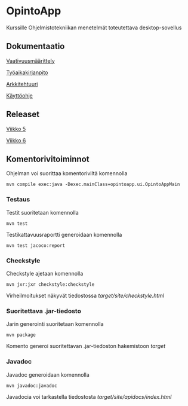 # OpintoApp
Kurssille Ohjelmistotekniikan menetelmät toteutettava desktop-sovellus
## Dokumentaatio
[Vaativuusmäärittely](https://github.com/anL1/otm-harjoitustyo/blob/master/dokumentaatio/vaativuusmaarittely.md)<br/>

[Työaikakirjanpito](https://github.com/anL1/otm-harjoitustyo/blob/master/dokumentaatio/tyoaikakirjanpito.md)<br/>

[Arkkitehtuuri](https://github.com/anL1/otm-harjoitustyo/blob/master/dokumentaatio/arkkitehtuuri.md)

[Käyttöohje](https://github.com/anL1/otm-harjoitustyo/blob/master/dokumentaatio/Kayttoohje.md)

## Releaset
[Viikko 5](https://github.com/anL1/otm-harjoitustyo/releases)

[Viikko 6](https://github.com/anL1/otm-harjoitustyo/releases/tag/v2.0_viikko6)

## Komentorivitoiminnot
Ohjelman voi suorittaa komentoriviltä komennolla</br>

`mvn compile exec:java -Dexec.mainClass=opintoapp.ui.OpintoAppMain`</br>

### Testaus
Testit suoritetaan komennolla 

`mvn test`</br>

Testikattavuusraportti generoidaan komennolla 

`mvn test jacoco:report`</br>

### Checkstyle
Checkstyle ajetaan komennolla 

`mvn jxr:jxr checkstyle:checkstyle`</br>

Virheilmoitukset näkyvät tiedostossa _target/site/checkstyle.html_

### Suoritettava .jar-tiedosto
Jarin generointi suoritetaan komennolla

`mvn package`

Komento generoi suoritettavan .jar-tiedoston hakemistoon _target_

### Javadoc
Javadoc generoidaan komennolla

`mvn javadoc:javadoc`

Javadocia voi tarkastella tiedostosta _target/site/apidocs/index.html_
